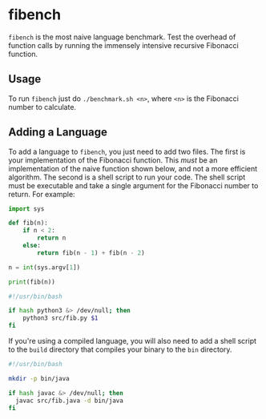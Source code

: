 # fibench

`fibench` is the most naive language benchmark. Test the overhead of function calls by running the immensely intensive recursive Fibonacci function.

## Usage

To run `fibench` just do `./benchmark.sh <n>`, where `<n>` is the Fibonacci number to calculate.

## Adding a Language

To add a language to `fibench`, you just need to add two files. The first is your implementation of the Fibonacci function. This *must* be an implementation of the naive function shown below, and not a more efficient algorithm. The second is a shell script to run your code. The shell script must be executable and take a single argument for the Fibonacci number to return. For example:

```python
import sys

def fib(n):
    if n < 2:
        return n
    else:
        return fib(n - 1) + fib(n - 2)

n = int(sys.argv[1])

print(fib(n))
```

```bash
#!/usr/bin/bash

if hash python3 &> /dev/null; then
    python3 src/fib.py $1
fi
```

If you're using a compiled language, you will also need to add a shell script to the `build` directory that compiles your binary to the `bin` directory.

```bash
#!/usr/bin/bash

mkdir -p bin/java

if hash javac &> /dev/null; then
  javac src/fib.java -d bin/java
fi
```
